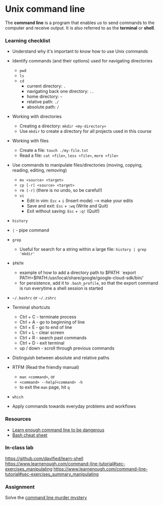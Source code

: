 # Unix command line

The **command line** is a program that enables us to send commands to the computer and receive output. It is also referred to as the **terminal** or **shell**.

### Learning checklist
- Understand why it's important to know how to use Unix commands
- Identify commands (and their options) used for navigating directories
	- `pwd`
	- `ls`
	- `cd`
		- current directory: `.`
		- navigating back one directory: `..`
		- home directory: `~`
		- relative path: `./`
		- absolute path: `/`
- Working with directories
	- Creating a directory: `mkdir <my-directory>`
	- Use `mkdir` to create a directory for all projects used in this course
- Working with files
	- Create a file: `touch ./my-file.txt`
	- Read a file: `cat <file>`, `less <file>`, `more <file>`
- Use commands to manipulate files/directories (moving, copying, reading, editing, removing)
	- `mv <source> <target>`
	- `cp [-r] <source> <target>`
	- `rm [-r]` (there is no undo, so be careful!)
	- `vi`
		- Edit in vim: `Esc` + `i` (Insert mode) --> make your edits
		- Save and exit: `Esc` + `:wq` (Write and Quit)
		- Exit without saving: `Esc` + `:q!` (Quit!)
- `history`
- `|` - pipe command
- `grep`
	- Useful for search for a string within a large file: `history | grep 'mkdir'`
- `$PATH`
	- example of how to add a directory path to $PATH: `export PATH=$PATH:/usr/local/share/google/google-cloud-sdk/bin/`
	- for persistence, add it to `.bash_profile`, so that the export command is run everytime a shell session is started
- `~/.bashrc` or `~/.zshrc`
- Terminal shortcuts
	- Ctrl + C - terminate process
	- Ctrl + A - go to beginning of line
	- Ctrl + E - go to end of line
	- Ctrl + L - clear screen
	- Ctrl + R - search past commands
	- Ctrl + D - exit terminal
	- up / down - scroll through previous commands
- Distinguish between absolute and relative paths
- RTFM (Read the friendly manual)
	- `man <command>`, or 
	- `<command> --help`/`<command> -h`
	- to exit the `man` page, hit `q`
- `which`

- Apply commands towards everyday problems and workflows

### Resources
- [Learn enough command line to be dangerous](https://www.learnenough.com/command-line-tutorial)
- [Bash cheat sheet](https://github.com/0nn0/terminal-mac-cheatsheet)

### In-class lab
https://github.com/davified/learn-shell
https://www.learnenough.com/command-line-tutorial#sec-exercises_manipulating
https://www.learnenough.com/command-line-tutorial#sec-exercises_summary_manipulating

### Assignment
Solve the [command line murder mystery](https://github.com/veltman/clmystery)
